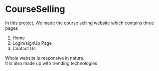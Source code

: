 # CourseSelling

In this project, We made the course selling website which contains three pages <br>
1) Home <br>
2) Login/signUp Page<br>
3) Contact Us<br>

Whole website is responsive in nature. <br>
It is also made up with trending technologies

